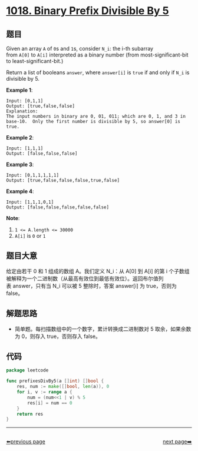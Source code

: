 # [1018. Binary Prefix Divisible By 5](https://leetcode.com/problems/binary-prefix-divisible-by-5/)


## 题目

Given an array `A` of `0`s and `1`s, consider `N_i`: the i-th subarray from `A[0]` to `A[i]` interpreted as a binary number (from most-significant-bit to least-significant-bit.)

Return a list of booleans `answer`, where `answer[i]` is `true` if and only if `N_i` is divisible by 5.

**Example 1**:

```
Input: [0,1,1]
Output: [true,false,false]
Explanation: 
The input numbers in binary are 0, 01, 011; which are 0, 1, and 3 in base-10.  Only the first number is divisible by 5, so answer[0] is true.

```

**Example 2**:

```
Input: [1,1,1]
Output: [false,false,false]

```

**Example 3**:

```
Input: [0,1,1,1,1,1]
Output: [true,false,false,false,true,false]

```

**Example 4**:

```
Input: [1,1,1,0,1]
Output: [false,false,false,false,false]

```

**Note**:

1. `1 <= A.length <= 30000`
2. `A[i]` is `0` or `1`

## 题目大意

给定由若干 0 和 1 组成的数组 A。我们定义 N_i：从 A[0] 到 A[i] 的第 i 个子数组被解释为一个二进制数（从最高有效位到最低有效位）。返回布尔值列表 answer，只有当 N_i 可以被 5 整除时，答案 answer[i] 为 true，否则为 false。

## 解题思路

- 简单题。每扫描数组中的一个数字，累计转换成二进制数对 5 取余，如果余数为 0，则存入 true，否则存入 false。

## 代码

```go
package leetcode

func prefixesDivBy5(a []int) []bool {
	res, num := make([]bool, len(a)), 0
	for i, v := range a {
		num = (num<<1 | v) % 5
		res[i] = num == 0
	}
	return res
}
```



----------------------------------------------
<div style="display: flex;justify-content: space-between;align-items: center;">
<p><a href="https://books.halfrost.com/leetcode/ChapterFour/1000~1099/1017.Convert-to-Base-2/">⬅️previous page</a></p>
<p><a href="https://books.halfrost.com/leetcode/ChapterFour/1000~1099/1019.Next-Greater-Node-In-Linked-List/">next page➡️</a></p>
</div>
